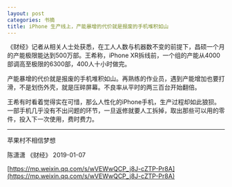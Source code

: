 ```yaml
---
layout: post
categories: 书摘
title: iPhone 生产线上，产能暴增的代价就是报废的手机堆积如山
---
```


《财经》记者从相关人士处获悉，在工人人数与机器数不变的前提下，昌硕一个月的产能极限能达到500万部。王希称，iPhone XR拆线前，一个组的产能从4000部调高至极限的6300部，400人十小时做完。

产能暴增的代价就是报废的手机堆积如山。再熟练的作业员，遇到产能增加也要打滑，不是划伤外壳，就是压碎屏幕。不良率从平时的两三百台开始翻倍。

王希有时看着觉得实在可惜，那么人性化的iPhone手机，生产过程却如此狼狈。一部手机几乎没有不出问题的环节，一旦返修就要人工拆掉，取出那些可以用的零件，投入下一次使用，费时费力。

---

苹果村不相信梦想

陈潇潇 《财经》  2019-01-07

[https://mp.weixin.qq.com/s/wVEWwQCP_j8J-cZTP-Pr8A](https://mp.weixin.qq.com/s/wVEWwQCP_j8J-cZTP-Pr8A)